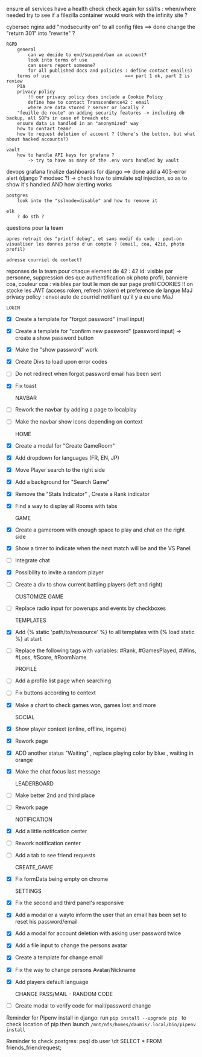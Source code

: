 ensure all services have a health check
check again for ssl/tls : when/where needed
try to see if a filezilla container would work with the infinity site ?

cybersec
    nginx
        add "modsecurity on" to all config files   ==> done
        change the "return 301" into "rewrite" ?
    
    RGPD
        general
            can we decide to end/suspend/ban an account?
            look into terms of use
            can users report someone?
            for all published docs and policies : define contact email(s)
        terms of use                            ==> part 1 ok, part 2 is review
        PIA
        privacy policy
            !! our privacy policy does include a Cookie Policy
            define how to contact Transcendence42 : email
            where are data stored ? server or locally ?
        "feuille de route" on adding security features -> including db backup, all SOPs in case of breach etc
        ensure data is handled in an "anonymized" way
        how to contact team?
        how to request deletion of account ? (there's the button, but what about hacked accounts?)
    
    vault
        how to handle API keys for grafana ?
            -> try to have as many of the .env vars handled by vault

devops
    grafana
        finalize dashboards for django              ==> done
        add a 403-error alert (django ? modsec ?)
            -> check how to simulate sql injection, so as to show it's handled AND how alerting works

    postgres
        look into the "sslmode=disable" and how to remove it

    elk
        ? do sth ?





questions pour la team

    apres retrait des "printf debug", et sans modif du code : peut-on visualiser les donnes perso d'un compte ? (email, coa, 42id, photo profil)

    adresse courriel de contact?

reponses de la team
    pour chaque element de 42 : 
        42 id: visible par personne, suppression des que authentification ok
        photo profil, banniere coa, couleur coa : visibles par tout le mon de sur page profil
    COOKIES !! on stocke les JWT (access roken, refresh token) et preference de langue
    MaJ privacy policy : envoi auto de courriel notifiant qu'il y a eu une MaJ



    LOGIN
- [X] Create a template for "forgot password" (mail input)
- [X] Create a template for "confirm new password" (password input) -> create a show password button
- [X] Make the "show password" work
- [X] Create Divs to load upon error codes
- [ ] Do not redirect when forgot password email has been sent
- [X] Fix toast

    NAVBAR
- [ ] Rework the navbar by adding a page to localplay
- [ ] Make the navbar show icons depending on context

    HOME
- [X] Create a modal for "Create GameRoom"
- [X] Add dropdown for languages (FR, EN, JP)
- [X] Move Player search to the right side
- [X] Add a background for "Search Game"
- [X] Remove the "Stats Indicator" , Create a Rank indicator
- [X] Find a way to display all Rooms with tabs

    GAME
- [X] Create a gameroom with enough space to play and chat on the right side
- [X] Show a timer to indicate when the next match will be and the VS Panel
- [ ] Integrate chat
- [X] Possibility to invite a random player
- [ ] Create a div to show current battling players (left and right)

    CUSTOMIZE GAME
- [ ] Replace radio input for powerups and events by checkboxes

    TEMPLATES
- [x] Add {% static 'path/to/ressource' %} to all templates with {% load static %} at start
- [ ] Replace the following tags with variables: #Rank, #GamesPlayed, #Wins, #Loss, #Score, #RoomName

    PROFILE
- [ ] Add a profile list page when searching
- [ ] Fix buttons according to context
- [X] Make a chart to check games won, games lost and more

    SOCIAL
- [X] Show player context (online, offline, ingame)
- [X] Rework page
- [X] ADD another status "Waiting" , replace playing color by blue , waiting in orange
- [X] Make the chat focus last message

    LEADERBOARD
- [ ] Make better 2nd and third place
- [ ] Rework page 

    NOTIFICATION
- [X] Add a little notifcation center
- [ ] Rework notification center
- [ ] Add a tab to see friend requests

    CREATE_GAME
- [X] Fix formData being empty on chrome

    SETTINGS
- [X] Fix the second and third panel's responsive
- [X] Add a modal or a wayto inform the user that an email has been set to reset his password/email
- [X] Add a modal for account deletion with asking user password twice
- [X] Add a file input to change the persons avatar
- [X] Create a template for change email
- [X] Fix the way to change persons Avatar/Nickname
- [X] Add players default language

    CHANGE PASS/MAIL - RANDOM CODE
- [ ] Create modal to verify code for mail/password change

Reminder for Pipenv install in django:
run ```pip install --upgrade pip ``` to check location of pip
then launch ```/mnt/nfs/homes/daumis/.local/bin/pipenv install```

Reminder to check postgres:
psql db user
\dt
SELECT * FROM friends_friendrequest;

